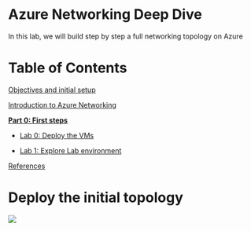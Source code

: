 # Azure Networking Deep Dive

In this lab, we will build step by step a full networking topology on Azure


# Table of Contents

[Objectives and initial setup](#objectives)

[Introduction to Azure Networking](#intro)

**[Part 0: First steps](#part0)**

- [Lab 0: Deploy the VMs](#lab0)

- [Lab 1: Explore Lab environment](#lab1)

[References](#ref)


# Deploy the initial topology <a name="part0"></a>

<a href="https://portal.azure.com/#create/Microsoft.Template/uri/https%3A%2F%2Fraw.githubusercontent.com%2FSeryioGonzalez%2Fazure-networking%2Fmaster%2Fazuredeploy.json" target="_blank">
    <img src="http://azuredeploy.net/deploybutton.png"/>
</a>
